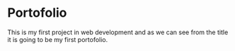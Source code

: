 # Portofolio

This is my first project in web development and as we can see from the title it is going to be my first portofolio. 
